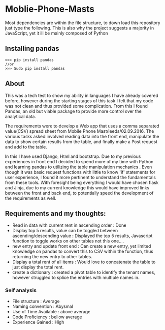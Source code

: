 # Moblie-Phone-Masts


Most dependencies are within the file structure, to down load this repository just type the following. This is also why the project suggests a majority in JavaScript, yet it ill be mainly composed of Python

## Installing pandas
```
>>> pip install pandas
//or
>>> Sudo pip install pandas

```

## About
This was a tech test to show my ability in languages I have already covered before, however during the starting stages of this task I felt that my code was not clean and thus provided some complication. From this I found Pandas, an old but viable package to provide more control over the analytical data.

The requirements were to develop a Web app that uses a comma separated value(CSV) spread sheet from Mobile Phone Mast/leeds/02.09.2016. The various tasks asked involved reading data into the front end, manipulate the data to show certain results from the table, and finally make a Post request and add to the table.

In this I have used Django, Html and bootstrap. Due to my previous experiences in front end I decided to spend more of my time with Python and learning pandas to utilizing the table manipulation mechanics . Even though it was basic request functions with little to know 'if' statements for user experience, I found it more pertinent to understand the fundamentals from these tools. With foresight being everything I would have chosen flask and Jinja, due to my current knowledge this would have improved links between the front and back end, to potentially speed the development of the requirements as well.

## Requirements and my thoughts:
* Read in data with current rent in ascending order : Done
* Display top 5 results, value can be toggled between ascending/descending value :
  Displayed the top 5 results, Javascript function to toggle works on other tables not this one....
* new entry and update front end :
  Can create a new entry, yet limited knowledge on pandas to convert this to CSV within the function, thus returning the new entry to other tables.
* Display a total rent of all items :
  Would love to concatenate the table to just display the total rent.
* create a dictionary :
  created a pivot table to identify the tenant names, however struggled to splice the entries with multiple names in.

### Self analysis

* File structure : Average
* Naming convention : Abysmal
* Use of Time Available : above average
* Code Proficiency : bellow average
* Experience Gained : High
